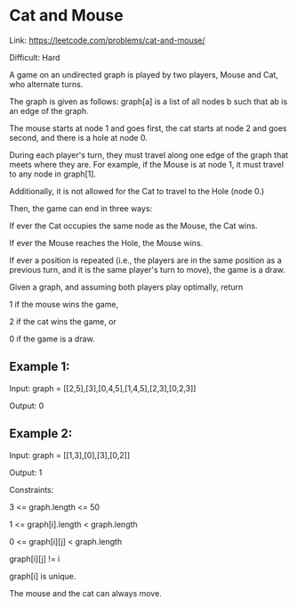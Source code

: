 # Cat and Mouse

Link: https://leetcode.com/problems/cat-and-mouse/

Difficult: Hard

A game on an undirected graph is played by two players, Mouse and Cat, who alternate turns.

The graph is given as follows: graph[a] is a list of all nodes b such that ab is an edge of the graph.

The mouse starts at node 1 and goes first, the cat starts at node 2 and goes second, and there is a hole at node 0.

During each player's turn, they must travel along one edge of the graph that meets where they are.  For example, if the Mouse is at node 1, it must travel to any node in graph[1].

Additionally, it is not allowed for the Cat to travel to the Hole (node 0.)

Then, the game can end in three ways:

If ever the Cat occupies the same node as the Mouse, the Cat wins.

If ever the Mouse reaches the Hole, the Mouse wins.

If ever a position is repeated (i.e., the players are in the same position as a previous turn, and it is the same player's turn to move), the game is a draw.

Given a graph, and assuming both players play optimally, return

1 if the mouse wins the game,

2 if the cat wins the game, or

0 if the game is a draw.
 

## Example 1:


Input: graph = [[2,5],[3],[0,4,5],[1,4,5],[2,3],[0,2,3]]

Output: 0

## Example 2:


Input: graph = [[1,3],[0],[3],[0,2]]

Output: 1
 

Constraints:

3 <= graph.length <= 50

1 <= graph[i].length < graph.length

0 <= graph[i][j] < graph.length

graph[i][j] != i

graph[i] is unique.

The mouse and the cat can always move. 
